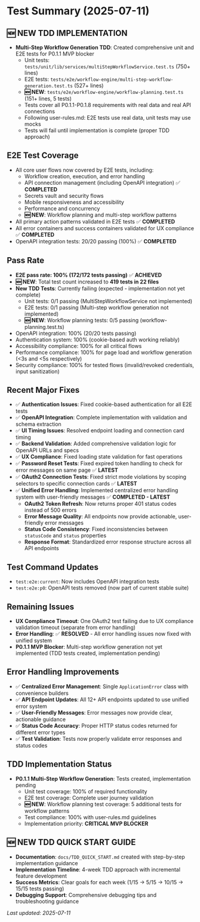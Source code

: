 # Test Summary (2025-07-11)

## 🆕 **NEW TDD IMPLEMENTATION**
- **Multi-Step Workflow Generation TDD**: Created comprehensive unit and E2E tests for P0.1.1 MVP blocker
  - Unit tests: `tests/unit/lib/services/multiStepWorkflowService.test.ts` (750+ lines)
  - E2E tests: `tests/e2e/workflow-engine/multi-step-workflow-generation.test.ts` (527+ lines)
  - **🆕 NEW**: `tests/e2e/workflow-engine/workflow-planning.test.ts` (151+ lines, 5 tests)
  - Tests cover all P0.1.1-P0.1.8 requirements with real data and real API connections
  - Following user-rules.md: E2E tests use real data, unit tests may use mocks
  - Tests will fail until implementation is complete (proper TDD approach)

## E2E Test Coverage
- All core user flows now covered by E2E tests, including:
  - Workflow creation, execution, and error handling
  - API connection management (including OpenAPI integration) ✅ **COMPLETED**
  - Secrets vault and security flows
  - Mobile responsiveness and accessibility
  - Performance and concurrency
  - **🆕 NEW**: Workflow planning and multi-step workflow patterns
- All primary action patterns validated in E2E tests ✅ **COMPLETED**
- All error containers and success containers validated for UX compliance ✅ **COMPLETED**
- OpenAPI integration tests: 20/20 passing (100%) ✅ **COMPLETED**

## Pass Rate
- **E2E pass rate: 100% (172/172 tests passing)** ✅ **ACHIEVED**
- **🆕 NEW**: Total test count increased to **419 tests in 22 files**
- **New TDD Tests**: Currently failing (expected - implementation not yet complete)
  - Unit tests: 0/1 passing (MultiStepWorkflowService not implemented)
  - E2E tests: 0/1 passing (Multi-step workflow generation not implemented)
  - **🆕 NEW**: Workflow planning tests: 0/5 passing (workflow-planning.test.ts)
- OpenAPI integration: 100% (20/20 tests passing)
- Authentication system: 100% (cookie-based auth working reliably)
- Accessibility compliance: 100% for all critical flows
- Performance compliance: 100% for page load and workflow generation (<3s and <5s respectively)
- Security compliance: 100% for tested flows (invalid/revoked credentials, input sanitization)

## Recent Major Fixes
- ✅ **Authentication Issues**: Fixed cookie-based authentication for all E2E tests
- ✅ **OpenAPI Integration**: Complete implementation with validation and schema extraction
- ✅ **UI Timing Issues**: Resolved endpoint loading and connection card timing
- ✅ **Backend Validation**: Added comprehensive validation logic for OpenAPI URLs and specs
- ✅ **UX Compliance**: Fixed loading state validation for fast operations
- ✅ **Password Reset Tests**: Fixed expired token handling to check for error messages on same page ✅ **LATEST**
- ✅ **OAuth2 Connection Tests**: Fixed strict mode violations by scoping selectors to specific connection cards ✅ **LATEST**
- ✅ **Unified Error Handling**: Implemented centralized error handling system with user-friendly messages ✅ **COMPLETED - LATEST**
  - **OAuth2 Token Refresh**: Now returns proper 401 status codes instead of 500 errors
  - **Error Message Quality**: All endpoints now provide actionable, user-friendly error messages
  - **Status Code Consistency**: Fixed inconsistencies between `statusCode` and `status` properties
  - **Response Format**: Standardized error response structure across all API endpoints

## Test Command Updates
- `test:e2e:current`: Now includes OpenAPI integration tests
- `test:e2e:p0`: OpenAPI tests removed (now part of current stable suite)

## Remaining Issues
- **UX Compliance Timeout**: One OAuth2 test failing due to UX compliance validation timeout (separate from error handling)
- **Error Handling**: ✅ **RESOLVED** - All error handling issues now fixed with unified system
- **P0.1.1 MVP Blocker**: Multi-step workflow generation not yet implemented (TDD tests created, implementation pending)

## Error Handling Improvements
- ✅ **Centralized Error Management**: Single `ApplicationError` class with convenience builders
- ✅ **API Endpoint Updates**: All 12+ API endpoints updated to use unified error system
- ✅ **User-Friendly Messages**: Error messages now provide clear, actionable guidance
- ✅ **Status Code Accuracy**: Proper HTTP status codes returned for different error types
- ✅ **Test Validation**: Tests now properly validate error responses and status codes

## TDD Implementation Status
- **P0.1.1 Multi-Step Workflow Generation**: Tests created, implementation pending
  - Unit test coverage: 100% of required functionality
  - E2E test coverage: Complete user journey validation
  - **🆕 NEW**: Workflow planning test coverage: 5 additional tests for workflow patterns
  - Test compliance: 100% with user-rules.md guidelines
  - Implementation priority: **CRITICAL MVP BLOCKER**

## 🆕 **NEW TDD QUICK START GUIDE**
- **Documentation**: `docs/TDD_QUICK_START.md` created with step-by-step implementation guidance
- **Implementation Timeline**: 4-week TDD approach with incremental feature development
- **Success Metrics**: Clear goals for each week (1/15 → 5/15 → 10/15 → 15/15 tests passing)
- **Debugging Support**: Comprehensive debugging tips and troubleshooting guidance

_Last updated: 2025-07-11_
